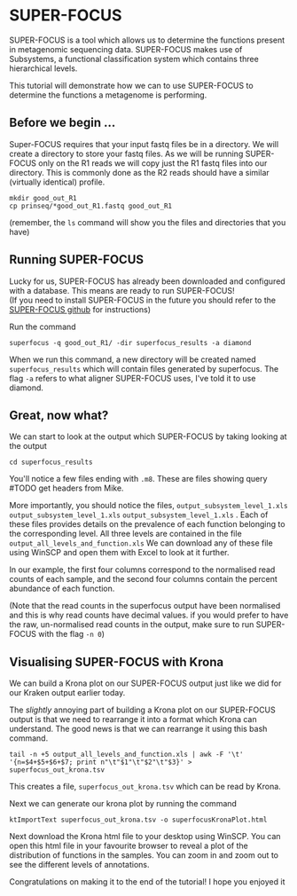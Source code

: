 # SUPER-FOCUS 
SUPER-FOCUS is a tool which allows us to determine the functions present in metagenomic sequencing data. SUPER-FOCUS makes use of Subsystems, a functional classification system which contains three hierarchical levels. 

This tutorial will demonstrate how we can to use SUPER-FOCUS to determine the functions a metagenome is performing. 

## Before we begin ... 

Super-FOCUS requires that your input fastq files be in a directory. We will create a directory to store your fastq files. 
As we will be running SUPER-FOCUS only on the R1 reads we will copy just the R1 fastq files into our directory. This is commonly done as the R2 reads should have a similar (virtually identical) profile. 

```
mkdir good_out_R1
cp prinseq/*good_out_R1.fastq good_out_R1
```

(remember, the `ls` command will show you the files and directories that you have)

## Running SUPER-FOCUS 
Lucky for us, SUPER-FOCUS has already been downloaded and configured with a database. This means are ready to run SUPER-FOCUS!\
(If you need to install SUPER-FOCUS in the future you should refer to the [SUPER-FOCUS github](https://github.com/metageni/SUPER-FOCUS) for instructions)

Run the command 

```
superfocus -q good_out_R1/ -dir superfocus_results -a diamond
```

When we run this command, a new directory will be created named `superfocus_results` which will contain files generated by superfocus. The flag `-a` refers to what aligner SUPER-FOCUS uses, I've told it to use diamond. 

## Great, now what? 

We can start to look at the output which SUPER-FOCUS by taking looking  at the output
```
cd superfocus_results
```
You'll notice a few files ending with `.m8`. These are files showing query #TODO get headers from Mike. 

More importantly, you should notice the files, `output_subsystem_level_1.xls` `output_subsystem_level_1.xls` `output_subsystem_level_1.xls` . Each of these files provides details on the prevalence of each function belonging to the corresponding level. All three levels are contained in the file `output_all_levels_and_function.xls`
We can download any of these file using WinSCP and open them with Excel to look at it further. 

In our example, the first four columns correspond to the normalised read counts of each sample, and the second four columns contain the percent abundance of each function. 

(Note that the read counts in the superfocus output have been normalised and this is why read counts have decimal values. if you would prefer to have the raw, un-normalised read counts in the output, make sure to run SUPER-FOCUS with the flag `-n 0`) 

## Visualising SUPER-FOCUS with Krona 
     
We can build a Krona plot on our SUPER-FOCUS output just like we did for our Kraken output earlier today.

The *slightly* annoying part of building a Krona plot on our SUPER-FOCUS output is that we need to rearrange it into a format which Krona can understand. The good news is that we can rearrange it using this bash command. 

```
tail -n +5 output_all_levels_and_function.xls | awk -F '\t' '{n=$4+$5+$6+$7; print n"\t"$1"\t"$2"\t"$3}' > superfocus_out_krona.tsv
``` 

This creates a file, `superfocus_out_krona.tsv` which can be read by Krona.

Next we can generate our krona plot by running the command
```
ktImportText superfocus_out_krona.tsv -o superfocusKronaPlot.html
```
Next download the Krona html file to your desktop using WinSCP. You can open this html file in your favourite browser to reveal a plot of the distribution of functions in the samples. You can zoom in and zoom out to see the different levels of annotations. 

Congratulations on making it to the end of the tutorial! I hope you enjoyed it 
